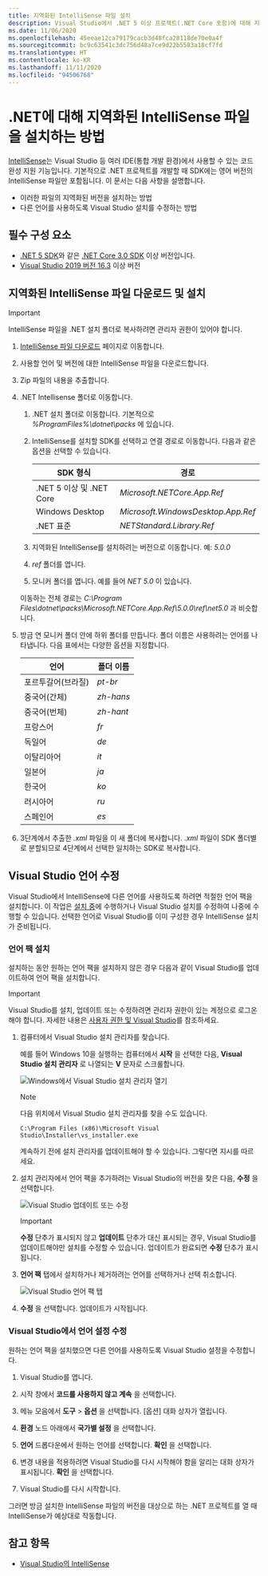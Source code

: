 ```yaml
---
title: 지역화된 IntelliSense 파일 설치
description: Visual Studio에서 .NET 5 이상 프로젝트(.NET Core 포함)에 대해 지역화된 IntelliSense 파일을 사용하도록 개발 머신을 설정하는 방법을 알아봅니다.
ms.date: 11/06/2020
ms.openlocfilehash: 45eeae12ca79179cacb3d48fca28118de70e0a4f
ms.sourcegitcommit: bc9c63541c3dc756d48a7ce9d22b5583a18cf7fd
ms.translationtype: HT
ms.contentlocale: ko-KR
ms.lasthandoff: 11/11/2020
ms.locfileid: "94506768"
---
```

# <a name="how-to-install-localized-intellisense-files-for-net"></a>.NET에 대해 지역화된 IntelliSense 파일을 설치하는 방법

[IntelliSense](/visualstudio/ide/using-intellisense)는 Visual Studio 등 여러 IDE(통합 개발 환경)에서 사용할 수 있는 코드 완성 지원 기능입니다. 기본적으로 .NET 프로젝트를 개발할 때 SDK에는 영어 버전의 IntelliSense 파일만 포함됩니다. 이 문서는 다음 사항을 설명합니다.

- 이러한 파일의 지역화된 버전을 설치하는 방법
- 다른 언어를 사용하도록 Visual Studio 설치를 수정하는 방법

## <a name="prerequisites"></a>필수 구성 요소

- [.NET 5 SDK](https://dotnet.microsoft.com/download/dotnet/5.0)와 같은 [.NET Core 3.0 SDK](https://dotnet.microsoft.com/download/dotnet-core) 이상 버전입니다.
- [Visual Studio 2019 버전 16.3](https://visualstudio.microsoft.com/downloads/?utm_medium=microsoft&utm_source=docs.microsoft.com&utm_campaign=inline+link&utm_content=download+vs2019) 이상 버전

## <a name="download-and-install-the-localized-intellisense-files"></a>지역화된 IntelliSense 파일 다운로드 및 설치

> [!IMPORTANT]
> IntelliSense 파일을 .NET 설치 폴더로 복사하려면 관리자 권한이 있어야 합니다.

1. [IntelliSense 파일 다운로드](https://dotnet.microsoft.com/download/intellisense) 페이지로 이동합니다.

1. 사용할 언어 및 버전에 대한 IntelliSense 파일을 다운로드합니다.

1. Zip 파일의 내용을 추출합니다.

1. .NET Intellisense 폴더로 이동합니다.

   1. .NET 설치 폴더로 이동합니다. 기본적으로 *%ProgramFiles%\dotnet\packs* 에 있습니다.
   1. IntelliSense를 설치할 SDK를 선택하고 연결 경로로 이동합니다. 다음과 같은 옵션을 선택할 수 있습니다.

      | SDK 형식              | 경로                               |
      |-----------------------|------------------------------------|
      | .NET 5 이상 및 .NET Core | *Microsoft.NETCore.App.Ref*        |
      | Windows Desktop       | *Microsoft.WindowsDesktop.App.Ref* |
      | .NET 표준         | *NETStandard.Library.Ref*          |

   1. 지역화된 IntelliSense를 설치하려는 버전으로 이동합니다. 예: *5.0.0*
   1. *ref* 폴더를 엽니다.
   1. 모니커 폴더를 엽니다. 예를 들어 *NET 5.0* 이 있습니다.

   이동하는 전체 경로는 *C:\Program Files\dotnet\packs\Microsoft.NETCore.App.Ref\5.0.0\ref\net5.0* 과 비슷합니다.

1. 방금 연 모니커 폴더 안에 하위 폴더를 만듭니다. 폴더 이름은 사용하려는 언어를 나타냅니다. 다음 표에서는 다양한 옵션을 지정합니다.

   | 언어              | 폴더 이름 |
   | --------------------- | ----------- |
   | 포르투갈어(브라질)  | *pt-br*     |
   | 중국어(간체)  | *zh-hans*   |
   | 중국어(번체) | *zh-hant*   |
   | 프랑스어                | *fr*        |
   | 독일어                | *de*        |
   | 이탈리아어               | *it*        |
   | 일본어              | *ja*        |
   | 한국어                | *ko*        |
   | 러시아어               | *ru*        |
   | 스페인어               | *es*        |

1. 3단계에서 추출한 *.xml* 파일을 이 새 폴더에 복사합니다. *.xml* 파일이 SDK 폴더별로 분할되므로 4단계에서 선택한 일치하는 SDK로 복사합니다.

## <a name="modify-visual-studio-language"></a>Visual Studio 언어 수정

Visual Studio에서 IntelliSense에 다른 언어를 사용하도록 하려면 적절한 언어 팩을 설치합니다. 이 작업은 [설치 중](/visualstudio/install/install-visual-studio#step-6---install-language-packs-optional)에 수행하거나 Visual Studio 설치를 수정하여 나중에 수행할 수 있습니다. 선택한 언어로 Visual Studio를 이미 구성한 경우 IntelliSense 설치가 준비됩니다.

### <a name="install-the-language-pack"></a>언어 팩 설치

설치하는 동안 원하는 언어 팩을 설치하지 않은 경우 다음과 같이 Visual Studio를 업데이트하여 언어 팩을 설치합니다.

> [!IMPORTANT]
> Visual Studio를 설치, 업데이트 또는 수정하려면 관리자 권한이 있는 계정으로 로그온해야 합니다. 자세한 내용은 [사용자 권한 및 Visual Studio](/visualstudio/ide/user-permissions-and-visual-studio)를 참조하세요.

1. 컴퓨터에서 Visual Studio 설치 관리자를 찾습니다.

   예를 들어 Windows 10을 실행하는 컴퓨터에서 **시작** 을 선택한 다음, **Visual Studio 설치 관리자** 로 나열되는 **V** 문자로 스크롤합니다.

   ![Windows에서 Visual Studio 설치 관리자 열기](./media/localized-intellisense/vs-installer-windows-start.png)

   > [!NOTE]
   > 다음 위치에서 Visual Studio 설치 관리자를 찾을 수도 있습니다.
   >
   > `C:\Program Files (x86)\Microsoft Visual Studio\Installer\vs_installer.exe`

   계속하기 전에 설치 관리자를 업데이트해야 할 수 있습니다. 그렇다면 지시를 따르세요.

1. 설치 관리자에서 언어 팩을 추가하려는 Visual Studio의 버전을 찾은 다음, **수정** 을 선택합니다.

   ![Visual Studio 업데이트 또는 수정](./media/localized-intellisense/vs-installer-modify.png)

   > [!IMPORTANT]
   > **수정** 단추가 표시되지 않고 **업데이트** 단추가 대신 표시되는 경우, Visual Studio를 업데이트해야만 설치를 수정할 수 있습니다.
   > 업데이트가 완료되면 **수정** 단추가 표시됩니다.

1. **언어 팩** 탭에서 설치하거나 제거하려는 언어를 선택하거나 선택 취소합니다.

   ![Visual Studio 언어 팩 탭](./media/localized-intellisense/vs-modify-language-packs.png)

1. **수정** 을 선택합니다. 업데이트가 시작됩니다.

### <a name="modify-language-settings-in-visual-studio"></a>Visual Studio에서 언어 설정 수정

원하는 언어 팩을 설치했으면 다른 언어를 사용하도록 Visual Studio 설정을 수정합니다.

1. Visual Studio를 엽니다.

1. 시작 창에서 **코드를 사용하지 않고 계속** 을 선택합니다.

1. 메뉴 모음에서 **도구** > **옵션** 을 선택합니다. [옵션] 대화 상자가 열립니다.

1. **환경** 노드 아래에서 **국가별 설정** 을 선택합니다.

1. **언어** 드롭다운에서 원하는 언어를 선택합니다. **확인** 을 선택합니다.

1. 변경 내용을 적용하려면 Visual Studio를 다시 시작해야 함을 알리는 대화 상자가 표시됩니다. **확인** 을 선택합니다.

1. Visual Studio를 다시 시작합니다.

그러면 방금 설치한 IntelliSense 파일의 버전을 대상으로 하는 .NET 프로젝트를 열 때 IntelliSense가 예상대로 작동합니다.

## <a name="see-also"></a>참고 항목

- [Visual Studio의 IntelliSense](/visualstudio/ide/using-intellisense)
